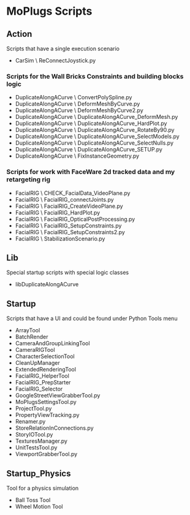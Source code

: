 
# MoPlugs Scripts #

## Action ##

 Scripts that have a single execution scenario
 
* CarSim \ ReConnectJoystick.py

### Scripts for the Wall Bricks Constraints and building blocks logic ###

* DuplicateAlongACurve \ ConvertPolySpline.py
* DuplicateAlongACurve \ DeformMeshByCurve.py
* DuplicateAlongACurve \ DeformMeshByCurve2.py
* DuplicateAlongACurve \ DuplicateAlongACurve_DeformMesh.py
* DuplicateAlongACurve \ DuplicateAlongACurve_HardPlot.py
* DuplicateAlongACurve \ DuplicateAlongACurve_RotateBy90.py
* DuplicateAlongACurve \ DuplicateAlongACurve_SelectModels.py
* DuplicateAlongACurve \ DuplicateAlongACurve_SelectNulls.py
* DuplicateAlongACurve \ DuplicateAlongACurve_SETUP.py
* DuplicateAlongACurve \ FixInstanceGeometry.py

### Scripts for work with FaceWare 2d tracked data and my retargeting rig ###
* FacialRIG \ CHECK_FacialData_VideoPlane.py
* FacialRIG \ FacialRIG_connectJoints.py
* FacialRIG \ FacialRIG_CreateVideoPlane.py
* FacialRIG \ FacialRIG_HardPlot.py
* FacialRIG \ FacialRIG_OpticalPostProcessing.py
* FacialRIG \ FacialRIG_SetupConstraints.py
* FacialRIG \ FacialRIG_SetupConstraints2.py
* FacialRIG \ StabilizationScenario.py

## Lib ##

 Special startup scripts with special logic classes

* libDuplicateAlongACurve
 
## Startup ##

 Scripts that have a UI and could be found under Python Tools menu
 
* ArrayTool
* BatchRender
* CameraAndGroupLinkingTool
* CameraRIGTool
* CharacterSelectionTool
* CleanUpManager
* ExtendedRenderingTool
* FacialRIG_HelperTool
* FacialRIG_PrepStarter
* FacialRIG_Selector
* GoogleStreetViewGrabberTool.py
* MoPlugsSettingsTool.py
* ProjectTool.py
* PropertyViewTracking.py
* Renamer.py
* StoreRelationInConnections.py
* StoryIOTool.py
* TexturesManager.py
* UnitTestsTool.py
* ViewportGrabberTool.py
 
## Startup_Physics ##

 Tool for a physics simulation
 
* Ball Toss Tool
* Wheel Motion Tool
